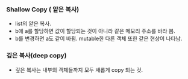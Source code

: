 

### Shallow Copy ( 얕은 복사)

- list의 얕은 복사.
- b에 a를 할당하면 값이 할당되는 것이 아니라 같은 메모리 주소를 바라 봄.
- b를 변경하면 a도 같이 바뀜. mutable한 다른 객체 또한 같은 현상이 나타남.


### 깊은 복사(deep copy) 
- 깊은 복사는 내부의 객체들까지 모두 새롭게 copy 되는 것. 
